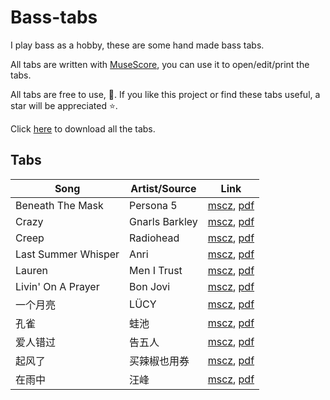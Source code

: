 # Bass-tabs

I play bass as a hobby, these are some hand made bass tabs.

All tabs are written with [MuseScore](https://musescore.org/), you can use it to open/edit/print the tabs.

All tabs are free to use, 🤘. If you like this project or find these tabs useful, a star will be appreciated ⭐.

Click [here](https://github.com/bingliang-zh/bass-tabs/archive/refs/heads/master.zip) to download all the tabs.

## Tabs

| Song                | Artist/Source   | Link                                                                                                  |
|---------------------|-----------------|-------------------------------------------------------------------------------------------------------|
| Beneath The Mask    | Persona 5       | [mscz](./tabs/Beneath%20The%20Mask%20-%20Persona%205.mscz), [pdf](./pdfs/Beneath%20The%20Mask%20-%20Persona%205.pdf) |
| Crazy               | Gnarls Barkley  | [mscz](./tabs/Crazy%20-%20Gnarls%20Barkley.mscz), [pdf](./pdfs/Crazy%20-%20Gnarls%20Barkley.pdf)      |
| Creep               | Radiohead       | [mscz](./tabs/Creep%20-%20Radiohead.mscz), [pdf](./pdfs/Creep%20-%20Radiohead.pdf)                    |
| Last Summer Whisper | Anri            | [mscz](./tabs/Last%20Summer%20Whisper%20-%20Anri.mscz), [pdf](./pdfs/Last%20Summer%20Whisper%20-%20Anri.pdf) |
| Lauren              | Men I Trust     | [mscz](./tabs/Lauren%20-%20Men%20I%20Trust.mscz), [pdf](./pdfs/Lauren%20-%20Men%20I%20Trust.pdf)      |
| Livin' On A Prayer  | Bon Jovi        | [mscz](./tabs/Livin'%20On%20A%20Prayer%20-%20Bon%20Jovi.mscz), [pdf](./pdfs/Livin'%20On%20A%20Prayer%20-%20Bon%20Jovi.pdf) |
| 一个月亮            | LÜCY            | [mscz](./tabs/一个月亮%20-%20LÜCY.mscz), [pdf](./pdfs/一个月亮%20-%20LÜCY.pdf)                          |
| 孔雀                | 蛙池             | [mscz](./tabs/孔雀%20-%20蛙池.mscz), [pdf](./pdfs/孔雀%20-%20蛙池.pdf)                                  |
| 爱人错过            | 告五人           | [mscz](./tabs/爱人错过%20-%20告五人.mscz), [pdf](./pdfs/爱人错过%20-%20告五人.pdf)                      |
| 起风了              | 买辣椒也用券     | [mscz](./tabs/起风了%20-%20买辣椒也用券.mscz), [pdf](./pdfs/起风了%20-%20买辣椒也用券.pdf)              |
| 在雨中              | 汪峰     | [mscz](./tabs/在雨中%20-%20汪峰.mscz), [pdf](./pdfs/在雨中%20-%20汪峰.pdf)              |
